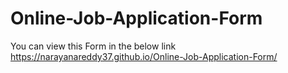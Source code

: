 # Online-Job-Application-Form

You can view this Form in the below link
https://narayanareddy37.github.io/Online-Job-Application-Form/
